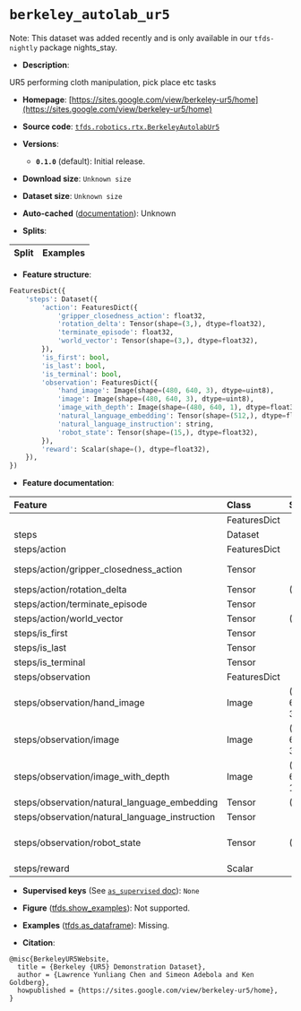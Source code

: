 <div itemscope itemtype="http://schema.org/Dataset">
  <div itemscope itemprop="includedInDataCatalog" itemtype="http://schema.org/DataCatalog">
    <meta itemprop="name" content="TensorFlow Datasets" />
  </div>
  <meta itemprop="name" content="berkeley_autolab_ur5" />
  <meta itemprop="description" content="UR5 performing cloth manipulation, pick place etc tasks&#10;&#10;To use this dataset:&#10;&#10;```python&#10;import tensorflow_datasets as tfds&#10;&#10;ds = tfds.load(&#x27;berkeley_autolab_ur5&#x27;, split=&#x27;train&#x27;)&#10;for ex in ds.take(4):&#10;  print(ex)&#10;```&#10;&#10;See [the guide](https://www.tensorflow.org/datasets/overview) for more&#10;informations on [tensorflow_datasets](https://www.tensorflow.org/datasets).&#10;&#10;" />
  <meta itemprop="url" content="https://www.tensorflow.org/datasets/catalog/berkeley_autolab_ur5" />
  <meta itemprop="sameAs" content="https://sites.google.com/view/berkeley-ur5/home" />
  <meta itemprop="citation" content="@misc{BerkeleyUR5Website,&#10;  title = {Berkeley {UR5} Demonstration Dataset},&#10;  author = {Lawrence Yunliang Chen and Simeon Adebola and Ken Goldberg},&#10;  howpublished = {https://sites.google.com/view/berkeley-ur5/home},&#10;}" />
</div>

# `berkeley_autolab_ur5`


Note: This dataset was added recently and is only available in our
`tfds-nightly` package
<span class="material-icons" title="Available only in the tfds-nightly package">nights_stay</span>.

*   **Description**:

UR5 performing cloth manipulation, pick place etc tasks

*   **Homepage**:
    [https://sites.google.com/view/berkeley-ur5/home](https://sites.google.com/view/berkeley-ur5/home)

*   **Source code**:
    [`tfds.robotics.rtx.BerkeleyAutolabUr5`](https://github.com/tensorflow/datasets/tree/master/tensorflow_datasets/robotics/rtx/rtx.py)

*   **Versions**:

    *   **`0.1.0`** (default): Initial release.

*   **Download size**: `Unknown size`

*   **Dataset size**: `Unknown size`

*   **Auto-cached**
    ([documentation](https://www.tensorflow.org/datasets/performances#auto-caching)):
    Unknown

*   **Splits**:

Split | Examples
:---- | -------:

*   **Feature structure**:

```python
FeaturesDict({
    'steps': Dataset({
        'action': FeaturesDict({
            'gripper_closedness_action': float32,
            'rotation_delta': Tensor(shape=(3,), dtype=float32),
            'terminate_episode': float32,
            'world_vector': Tensor(shape=(3,), dtype=float32),
        }),
        'is_first': bool,
        'is_last': bool,
        'is_terminal': bool,
        'observation': FeaturesDict({
            'hand_image': Image(shape=(480, 640, 3), dtype=uint8),
            'image': Image(shape=(480, 640, 3), dtype=uint8),
            'image_with_depth': Image(shape=(480, 640, 1), dtype=float32),
            'natural_language_embedding': Tensor(shape=(512,), dtype=float32),
            'natural_language_instruction': string,
            'robot_state': Tensor(shape=(15,), dtype=float32),
        }),
        'reward': Scalar(shape=(), dtype=float32),
    }),
})
```

*   **Feature documentation**:

Feature                                        | Class        | Shape         | Dtype   | Description
:--------------------------------------------- | :----------- | :------------ | :------ | :----------
                                               | FeaturesDict |               |         |
steps                                          | Dataset      |               |         |
steps/action                                   | FeaturesDict |               |         |
steps/action/gripper_closedness_action         | Tensor       |               | float32 | 1 if close gripper, -1 if open gripper, 0 if no change.
steps/action/rotation_delta                    | Tensor       | (3,)          | float32 | Delta change in roll, pitch, yaw.
steps/action/terminate_episode                 | Tensor       |               | float32 |
steps/action/world_vector                      | Tensor       | (3,)          | float32 | Delta change in XYZ.
steps/is_first                                 | Tensor       |               | bool    |
steps/is_last                                  | Tensor       |               | bool    |
steps/is_terminal                              | Tensor       |               | bool    |
steps/observation                              | FeaturesDict |               |         |
steps/observation/hand_image                   | Image        | (480, 640, 3) | uint8   |
steps/observation/image                        | Image        | (480, 640, 3) | uint8   |
steps/observation/image_with_depth             | Image        | (480, 640, 1) | float32 |
steps/observation/natural_language_embedding   | Tensor       | (512,)        | float32 |
steps/observation/natural_language_instruction | Tensor       |               | string  |
steps/observation/robot_state                  | Tensor       | (15,)         | float32 | Explanation of the robot state can be found at https://sites.google.com/corp/view/berkeley-ur5
steps/reward                                   | Scalar       |               | float32 |

*   **Supervised keys** (See
    [`as_supervised` doc](https://www.tensorflow.org/datasets/api_docs/python/tfds/load#args)):
    `None`

*   **Figure**
    ([tfds.show_examples](https://www.tensorflow.org/datasets/api_docs/python/tfds/visualization/show_examples)):
    Not supported.

*   **Examples**
    ([tfds.as_dataframe](https://www.tensorflow.org/datasets/api_docs/python/tfds/as_dataframe)):
    Missing.

*   **Citation**:

```
@misc{BerkeleyUR5Website,
  title = {Berkeley {UR5} Demonstration Dataset},
  author = {Lawrence Yunliang Chen and Simeon Adebola and Ken Goldberg},
  howpublished = {https://sites.google.com/view/berkeley-ur5/home},
}
```

